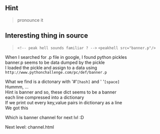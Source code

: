 ## Hint
> pronounce it 

## Interesting thing in source
> `<!-- peak hell sounds familiar ? -->`
> `<peakhell src="banner.p"/>`

When I searched for .p file in google, I found python pickles<br/>
banner.p seems to be data dumped by the pickle <br/>
I loaded the pickle and assign to a data using `http://www.pythonchallenge.com/pc/def/banner.p`<br/>

What we find is a dictonary with '#'`[hash]` and ' '`[space]`<br/>
Hummm, ... <br/>
Hint is banner and so, these dict seems to be a banner <br/>
each line compressed into a dictionary<br/>
If we print out every key,value pairs in dictionary as a line<br/>
We got this <br/>
                                                                                             
Which is banner channel for next lvl :D

Next level: channel.html
                                                                                               
